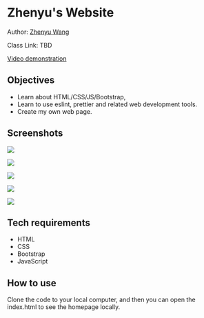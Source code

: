 # Zhenyu's Website
Author: [Zhenyu Wang](https://garnetwzy.github.io/)

Class Link: TBD

[Video demonstration](https://drive.google.com/file/d/1HMRjn9AeBv9dm7AregoUbXeZriv4mfLJ/view?usp=sharing)

## Objectives
- Learn about HTML/CSS/JS/Bootstrap,
- Learn to use eslint, prettier and related web development tools.
- Create my own web page.

## Screenshots
![](https://github.com/garnetwzy/garnetwzy.github.io/blob/master/assets/img/screenshots/screenshot1.png)

![](https://github.com/garnetwzy/garnetwzy.github.io/blob/master/assets/img/screenshots/screenshot2.png)

![](https://github.com/garnetwzy/garnetwzy.github.io/blob/master/assets/img/screenshots/screenshot3.png)

![](https://github.com/garnetwzy/garnetwzy.github.io/blob/master/assets/img/screenshots/screenshot4.png)

![](https://github.com/garnetwzy/garnetwzy.github.io/blob/master/assets/img/screenshots/screenshot5.png)

## Tech requirements
- HTML
- CSS
- Bootstrap
- JavaScript

## How to use
Clone the code to your local computer, and then you can open the index.html to see the homepage locally.
